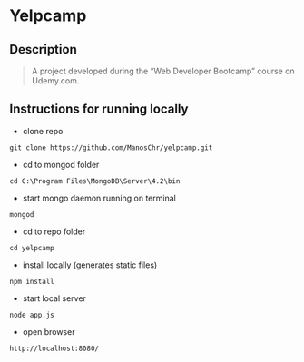 # Yelpcamp
 
## Description

> A project developed during the “Web Developer Bootcamp” course on Udemy.com.

## Instructions for running locally

- clone repo

```
git clone https://github.com/ManosChr/yelpcamp.git
```

- cd to mongod folder

```
cd C:\Program Files\MongoDB\Server\4.2\bin
```

- start mongo daemon running on terminal

```
mongod
```

- cd to repo folder

```
cd yelpcamp
```

- install locally (generates static files)

```
npm install
```

- start local server

```
node app.js
```

- open browser

```
http://localhost:8080/
```
